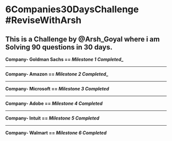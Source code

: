 # 6Companies30DaysChallenge  #ReviseWithArsh
This is a Challenge by @Arsh_Goyal where i am Solving 90 questions in 30 days.
---

**Company-  Goldman Sachs == _Milestone 1 Completed__**

---

**Company-  Amazon == _Milestone 2 Completed__**

---

**Company-  Microsoft == _Milestone 3 Completed_**

---

**Company-  Adobe == _Milestone 4 Completed_**

---

**Company-  Intuit == _Milestone 5 Completed_**

---

**Company-  Walmart == _Milestone 6 Completed_**

